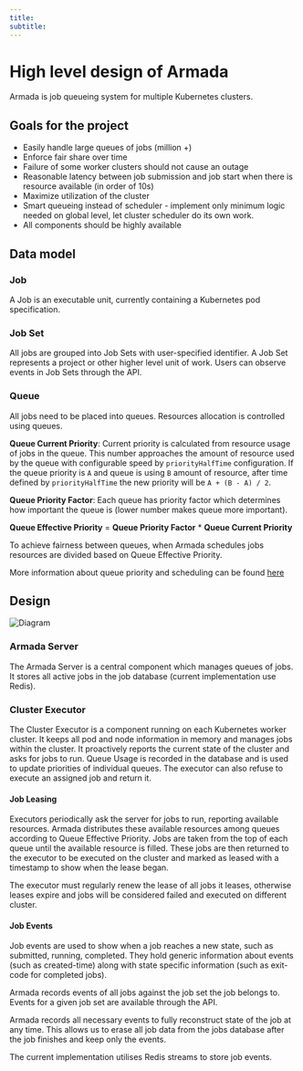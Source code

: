 ```yaml
---
title: 
subtitle: 
---
```


# High level design of Armada
Armada is job queueing system for multiple Kubernetes clusters.

## Goals for the project
- Easily handle large queues of jobs (million +)
- Enforce fair share over time
- Failure of some worker clusters should not cause an outage
- Reasonable latency between job submission and job start when there is resource available (in order of 10s)
- Maximize utilization of the cluster
- Smart queueing instead of scheduler - implement only minimum logic needed on global level, let cluster scheduler do its own work.
- All components should be highly available

## Data model
### Job
A Job is an executable unit, currently containing a Kubernetes pod specification.

### Job Set
All jobs are grouped into Job Sets with user-specified identifier. A Job Set represents a project or other higher level unit of work. Users can observe events in Job Sets through the API.

### Queue
All jobs need to be placed into queues. Resources allocation is controlled using queues.

**Queue Current Priority**: Current priority is calculated from resource usage of jobs in the queue. This number approaches the amount of resource used by the queue with configurable speed by `priorityHalfTime` configuration. If the queue priority is `A` and queue is using `B` amount of resource, after time defined by `priorityHalfTime` the new priority will be `A + (B - A) / 2`.

**Queue Priority Factor**: Each queue has priority factor which determines how important the queue is (lower number makes queue more important).

**Queue Effective Priority** = **Queue Priority Factor** * **Queue Current Priority**

To achieve fairness between queues, when Armada schedules jobs resources are divided based on Queue Effective Priority.

More information about queue priority and scheduling can be found [here](./priority.md)

## Design
![Diagram](/img/batch-api.svg)

### Armada Server
The Armada Server is a central component which manages queues of jobs.
It stores all active jobs in the job database (current implementation use Redis).

### Cluster Executor
The Cluster Executor is a component running on each Kubernetes worker cluster. It keeps all pod and node information in memory and manages jobs within the cluster.
It proactively reports the current state of the cluster and asks for jobs to run.
Queue Usage is recorded in the database and is used to update priorities of individual queues.
The executor can also refuse to execute an assigned job and return it.

#### Job Leasing
Executors periodically ask the server for jobs to run, reporting available resources. Armada distributes these available resources among queues according to Queue Effective Priority. 
Jobs are taken from the top of each queue until the available resource is filled. These jobs are then returned to the executor to be executed on the cluster and marked as leased with a timestamp to show when the lease began.

The executor must regularly renew the lease of all jobs it leases, otherwise leases expire and jobs will be considered failed and executed on different cluster.

#### Job Events
Job events are used to show when a job reaches a new state, such as submitted, running, completed. They hold generic information about events (such as created-time) along with state specific information (such as exit-code for completed jobs).

Armada records events of all jobs against the job set the job belongs to. Events for a given job set are available through the API.

Armada records all necessary events to fully reconstruct state of the job at any time. This allows us to erase all job data from the jobs database after the job finishes and keep only the events.

The current implementation utilises Redis streams to store job events.

